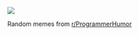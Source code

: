 ![](https://preview.redd.it/9005s03o44vd1.png?width=640&crop=smart&auto=webp&s=7d8c6b5663dafbd623a39ca98cb43848747a477b)

 Random memes from [r/ProgrammerHumor](https://www.reddit.com/r/ProgrammerHumor/)
